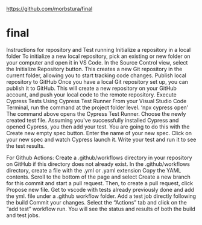 
https://github.com/morbstura/final
# final

Instructions for repository and Test running
Initialize a repository in a local folder
To initialize a new local repository, pick an existing or new folder on your computer and open it in VS Code. In the Source Control view, select the Initialize Repository button. This creates a new Git repository in the current folder, allowing you to start tracking code changes.
Publish local repository to GitHub
Once you have a local Git repository set up, you can publish it to GitHub. This will create a new repository on your GitHub account, and push your local code to the remote repository. 
Execute Cypress Tests Using Cypress Test Runner
From your Visual Studio Code Terminal, run the command at the project folder level.
‘npx cypress open’
The command above opens the Cypress Test Runner. Choose the newly created test file.
Assuming you've successfully installed Cypress and opened Cypress, you then add your test. You are going to do this with the Create new empty spec button. Enter the name of your new spec.
 Click on your new spec and watch Cypress launch it. 
Write your test and run it to see the test results.

For Github Actions:
Create a .github/workflows directory in your repository on GitHub if this directory does not already exist. 
In the .github/workflows directory, create a file with the .yml or .yaml extension
Copy the YAML contents. 
Scroll to the bottom of the page and select Create a new branch for this commit and start a pull request. Then, to create a pull request, click Propose new file. Get to vscode with tests already previously done and add the yml. file under a .github workflow folder.
 Add a test job directly following the build
 Commit your changes.
Select the “Actions” tab and click on the “add test” workflow run.
You will see the status and results of both the build and test jobs.



